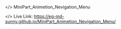 </> MiniPart_Animetion_Nevigation_Menu

</> Live Link:  https://eg-md-sunny.github.io/MiniPart_Animetion_Nevigation_Menu/
